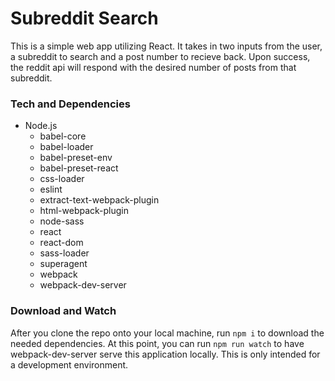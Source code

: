 # Subreddit Search

This is a simple web app utilizing React. It takes in two inputs from the user, a subreddit to search and a post number to recieve back. Upon success, the reddit api will respond with the desired number of posts from that subreddit.

### Tech and Dependencies

- Node.js
  - babel-core
  - babel-loader
  - babel-preset-env
  - babel-preset-react
  - css-loader
  - eslint
  - extract-text-webpack-plugin
  - html-webpack-plugin
  - node-sass
  - react
  - react-dom
  - sass-loader 
  - superagent
  - webpack
  - webpack-dev-server

### Download and Watch

After you clone the repo onto your local machine, run `npm i` to download the needed dependencies. At this point, you can run `npm run watch` to have webpack-dev-server serve this application locally. This is only intended for a development environment. 


